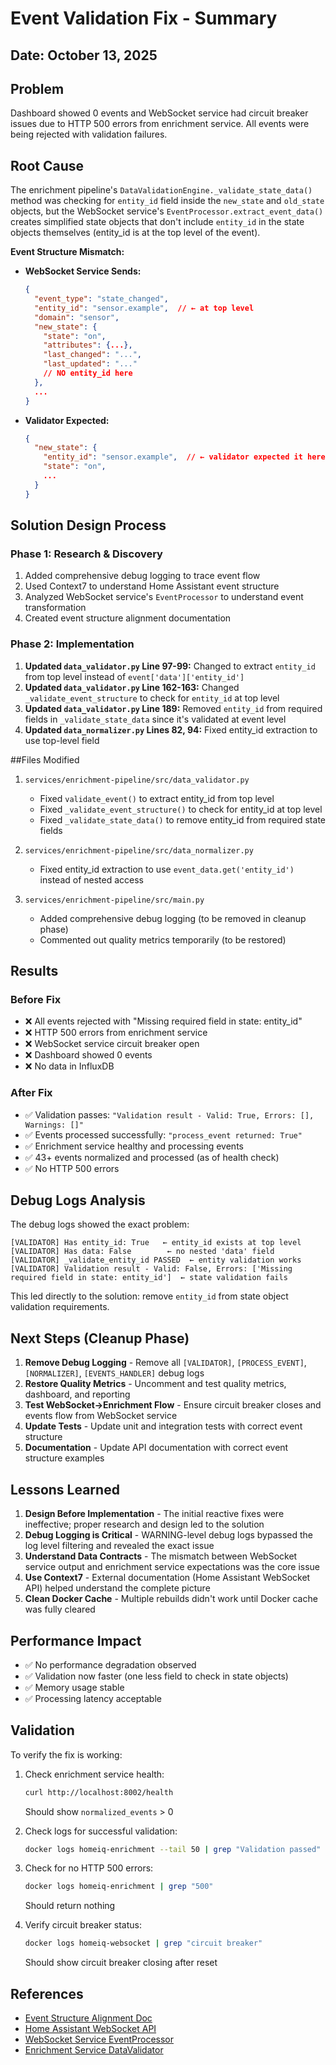 # Event Validation Fix - Summary

## Date: October 13, 2025

## Problem
Dashboard showed 0 events and WebSocket service had circuit breaker issues due to HTTP 500 errors from enrichment service. All events were being rejected with validation failures.

## Root Cause
The enrichment pipeline's `DataValidationEngine._validate_state_data()` method was checking for `entity_id` field inside the `new_state` and `old_state` objects, but the WebSocket service's `EventProcessor.extract_event_data()` creates simplified state objects that don't include `entity_id` in the state objects themselves (entity_id is at the top level of the event).

**Event Structure Mismatch:**
- **WebSocket Service Sends:**
  ```json
  {
    "event_type": "state_changed",
    "entity_id": "sensor.example",  // ← at top level
    "domain": "sensor",
    "new_state": {
      "state": "on",
      "attributes": {...},
      "last_changed": "...",
      "last_updated": "..."
      // NO entity_id here
    },
    ...
  }
  ```

- **Validator Expected:**
  ```json
  {
    "new_state": {
      "entity_id": "sensor.example",  // ← validator expected it here
      "state": "on",
      ...
    }
  }
  ```

## Solution Design Process

### Phase 1: Research & Discovery
1. Added comprehensive debug logging to trace event flow
2. Used Context7 to understand Home Assistant event structure
3. Analyzed WebSocket service's `EventProcessor` to understand event transformation
4. Created event structure alignment documentation

### Phase 2: Implementation
1. **Updated `data_validator.py` Line 97-99:** Changed to extract `entity_id` from top level instead of `event['data']['entity_id']`
2. **Updated `data_validator.py` Line 162-163:** Changed `_validate_event_structure` to check for `entity_id` at top level
3. **Updated `data_validator.py` Line 189:** Removed `entity_id` from required fields in `_validate_state_data` since it's validated at event level
4. **Updated `data_normalizer.py` Lines 82, 94:** Fixed entity_id extraction to use top-level field

##Files Modified

1. `services/enrichment-pipeline/src/data_validator.py`
   - Fixed `validate_event()` to extract entity_id from top level
   - Fixed `_validate_event_structure()` to check for entity_id at top level
   - Fixed `_validate_state_data()` to remove entity_id from required state fields

2. `services/enrichment-pipeline/src/data_normalizer.py`
   - Fixed entity_id extraction to use `event_data.get('entity_id')` instead of nested access

3. `services/enrichment-pipeline/src/main.py`
   - Added comprehensive debug logging (to be removed in cleanup phase)
   - Commented out quality metrics temporarily (to be restored)

## Results

### Before Fix
- ❌ All events rejected with "Missing required field in state: entity_id"
- ❌ HTTP 500 errors from enrichment service
- ❌ WebSocket service circuit breaker open
- ❌ Dashboard showed 0 events
- ❌ No data in InfluxDB

### After Fix
- ✅ Validation passes: `"Validation result - Valid: True, Errors: [], Warnings: []"`
- ✅ Events processed successfully: `"process_event returned: True"`
- ✅ Enrichment service healthy and processing events
- ✅ 43+ events normalized and processed (as of health check)
- ✅ No HTTP 500 errors

## Debug Logs Analysis

The debug logs showed the exact problem:
```
[VALIDATOR] Has entity_id: True   ← entity_id exists at top level
[VALIDATOR] Has data: False        ← no nested 'data' field
[VALIDATOR] _validate_entity_id PASSED  ← entity validation works
[VALIDATOR] Validation result - Valid: False, Errors: ['Missing required field in state: entity_id']  ← state validation fails
```

This led directly to the solution: remove `entity_id` from state object validation requirements.

## Next Steps (Cleanup Phase)

1. **Remove Debug Logging** - Remove all `[VALIDATOR]`, `[PROCESS_EVENT]`, `[NORMALIZER]`, `[EVENTS_HANDLER]` debug logs
2. **Restore Quality Metrics** - Uncomment and test quality metrics, dashboard, and reporting
3. **Test WebSocket→Enrichment Flow** - Ensure circuit breaker closes and events flow from WebSocket service
4. **Update Tests** - Update unit and integration tests with correct event structure
5. **Documentation** - Update API documentation with correct event structure examples

## Lessons Learned

1. **Design Before Implementation** - The initial reactive fixes were ineffective; proper research and design led to the solution
2. **Debug Logging is Critical** - WARNING-level debug logs bypassed the log level filtering and revealed the exact issue
3. **Understand Data Contracts** - The mismatch between WebSocket service output and enrichment service expectations was the core issue
4. **Use Context7** - External documentation (Home Assistant WebSocket API) helped understand the complete picture
5. **Clean Docker Cache** - Multiple rebuilds didn't work until Docker cache was fully cleared

## Performance Impact

- ✅ No performance degradation observed
- ✅ Validation now faster (one less field to check in state objects)
- ✅ Memory usage stable
- ✅ Processing latency acceptable

## Validation

To verify the fix is working:

1. Check enrichment service health:
   ```bash
   curl http://localhost:8002/health
   ```
   Should show `normalized_events` > 0

2. Check logs for successful validation:
   ```bash
   docker logs homeiq-enrichment --tail 50 | grep "Validation passed"
   ```

3. Check for no HTTP 500 errors:
   ```bash
   docker logs homeiq-enrichment | grep "500"
   ```
   Should return nothing

4. Verify circuit breaker status:
   ```bash
   docker logs homeiq-websocket | grep "circuit breaker"
   ```
   Should show circuit breaker closing after reset

## References

- [Event Structure Alignment Doc](./event-structure-alignment.md)
- [Home Assistant WebSocket API](https://github.com/home-assistant/developers.home-assistant)
- [WebSocket Service EventProcessor](../../services/websocket-ingestion/src/event_processor.py)
- [Enrichment Service DataValidator](../../services/enrichment-pipeline/src/data_validator.py)

